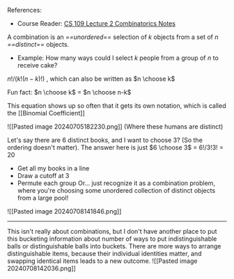 References:
- Course Reader: [CS 109 Lecture 2 Combinatorics Notes](https://web.stanford.edu/class/archive/cs/cs109/cs109.1192/lectureNotes/2%20-%20Combinatorics.pdf)

A combination is an *==unordered==* selection of $k$ objects from a set of $n$ *==distinct==* objects.
- Example: How many ways could I select $k$ people from a group of $n$ to receive cake?

$n! / (k!(n-k)!)$  , which can also be written as $n \choose k$

Fun fact: $n \choose k$ = $n \choose n-k$

This equation shows up so often that it gets its own notation, which is called the [[Binomial Coefficient]]

![[Pasted image 20240705182230.png]]
(Where these humans are distinct)

Let's say there are 6 distinct books, and I want to choose 3? (So the ordering doesn't matter).
The answer here is just $6 \choose 3$ = 6!/3!3! = 20
- Get all my books in a line
- Draw a cutoff at 3
- Permute each group
Or... just recognize it as a combination problem, where you're choosing some unordered collection of distinct objects from a large pool!

![[Pasted image 20240708141846.png]]




----
This isn't really about combinations, but I don't have another place to put this bucketing information about number of ways to put indistinguishable balls or distinguishable balls into buckets. There are more ways to arrange distinguishable items, because their individual identities matter, and swapping identical items leads to a new outcome.
![[Pasted image 20240708142036.png]]